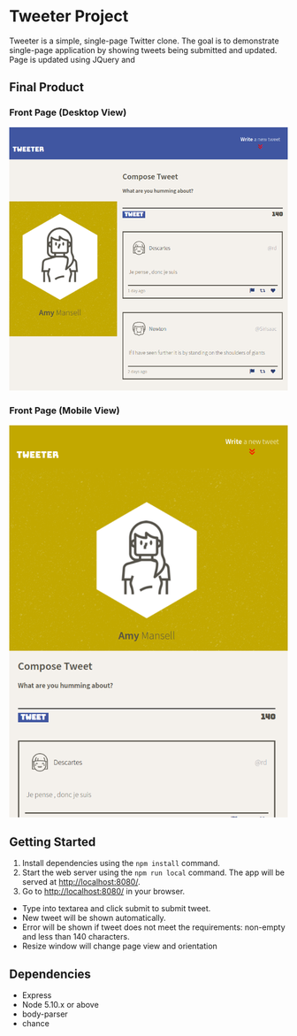 # Tweeter Project

Tweeter is a simple, single-page Twitter clone.
The goal is to demonstrate single-page application by showing tweets being submitted and updated.
Page is updated using JQuery and 

## Final Product

### Front Page (Desktop View)
!["Desktop View"](https://github.com/jackiestchen/tweeter/blob/0bbd988837980807be6b2fe3e144bae464cb12d2/public/images/desktop-view-screenshot.png)

### Front Page (Mobile View)
!["Mobile View"](https://github.com/jackiestchen/tweeter/blob/0bbd988837980807be6b2fe3e144bae464cb12d2/public/images/mobile-view-screenshot.png)


## Getting Started

1. Install dependencies using the `npm install` command.
2. Start the web server using the `npm run local` command. The app will be served at <http://localhost:8080/>.
4. Go to <http://localhost:8080/> in your browser.


- Type into textarea and click submit to submit tweet.
- New tweet will be shown automatically.
- Error will be shown if tweet does not meet the requirements: non-empty and less than 140 characters.
- Resize window will change page view and orientation

## Dependencies

- Express
- Node 5.10.x or above
- body-parser
- chance
